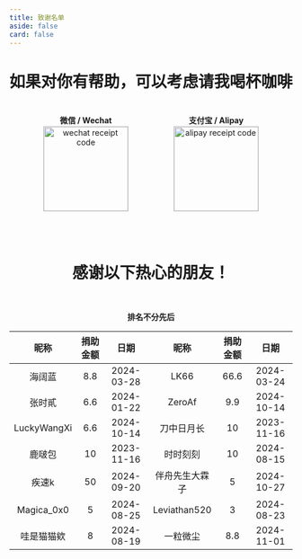 ```yaml
---
title: 致谢名单
aside: false
card: false
---
```


<h1 class="centered-bold">如果对你有帮助，可以考虑请我喝杯咖啡</h1>

<div class="payment-container">
  <div class="payment-item">
    <p class="payment-label">微信 / Wechat</p>
    <img class="payment-image" src="https://pan.811520.xyz/2024-11/1730603920-wechatpay.webp" alt="wechat receipt code" />
  </div>
  <div class="payment-item">
    <p class="payment-label">支付宝 / Alipay</p>
    <img class="payment-image" src="https://pan.811520.xyz/2024-11/1730603921-alipay.webp" alt="alipay receipt code" />
  </div>
</div>

<style>
  .centered-bold {
    text-align: center; /* 居中 */
    font-weight: bold;  /* 加粗 */
  }

  /* 默认布局：并排排列 */
  .payment-container {
    display: flex;
    justify-content: center;
    align-items: center;
    gap: 80px;
    margin-top: 40px;
    flex-direction: row;
  }

  /* 每个支付项的样式 */
  .payment-item {
    display: flex;
    flex-direction: column;
    align-items: center;
    text-align: center;
  }

  .payment-label {
    font-weight: bold;
    margin: 0;
    line-height: 1.5;
  }

  .payment-image {
    width: 150px !important; /* 使用 !important 确保图片宽度 */
    border: 1px solid lightgrey;
  }

  /* 屏幕宽度小于768px时，调整为上下排列 */
  @media (max-width: 768px) {
    .payment-container {
      flex-direction: column;
      gap: 20px; /* 调整上下间距 */
    }
  }
</style>

<br><br>

<center><h1>感谢以下热心的朋友！</h1></center>
<br>
<p style="text-align: center; font-weight: bold;">排名不分先后</p>

| 昵称          | 捐助金额      | 日期            |  昵称         | 捐助金额      | 日期            |
| :-----------: | :----------: | :-------------: | :-----------: | :----------: | :-------------: |
| 海阔蓝        | 8.8           | 2024-03-28     | LK66           | 66.6         | 2024-03-24 |
| 张时貳        | 6.6           | 2024-01-22     | ZeroAf         | 9.9          | 2024-10-14 |
| LuckyWangXi   | 6.6          | 2024-10-14      | 刀中日月长      | 10           | 2023-11-16 |
| 鹿啵包        | 10            | 2023-11-16     | 时时刻刻        | 10           | 2024-08-15 |
| 疾速k         | 50           | 2024-09-20      | 伴舟先生大霖子   | 5            | 2024-10-27 |
| Magica_0x0    | 5            | 2024-08-25      | Leviathan520   | 3            | 2024-08-23 |
| 哇是猫猫欸     | 8            | 2024-08-19      | 一粒微尘        | 8.8          | 2024-11-01 |
